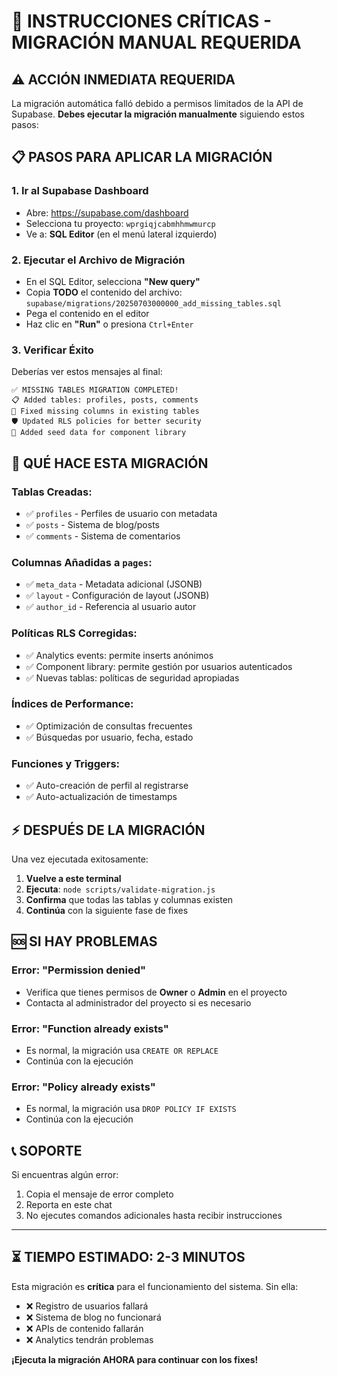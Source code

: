# 🚨 INSTRUCCIONES CRÍTICAS - MIGRACIÓN MANUAL REQUERIDA

## ⚠️ **ACCIÓN INMEDIATA REQUERIDA**

La migración automática falló debido a permisos limitados de la API de Supabase. **Debes ejecutar la migración manualmente** siguiendo estos pasos:

## 📋 **PASOS PARA APLICAR LA MIGRACIÓN**

### 1. **Ir al Supabase Dashboard**
- Abre: https://supabase.com/dashboard
- Selecciona tu proyecto: `wprgiqjcabmhhmwmurcp`
- Ve a: **SQL Editor** (en el menú lateral izquierdo)

### 2. **Ejecutar el Archivo de Migración**
- En el SQL Editor, selecciona **"New query"**
- Copia **TODO** el contenido del archivo: `supabase/migrations/20250703000000_add_missing_tables.sql`
- Pega el contenido en el editor
- Haz clic en **"Run"** o presiona `Ctrl+Enter`

### 3. **Verificar Éxito**
Deberías ver estos mensajes al final:
```
✅ MISSING TABLES MIGRATION COMPLETED!
📋 Added tables: profiles, posts, comments
🔧 Fixed missing columns in existing tables
🛡️ Updated RLS policies for better security
🌱 Added seed data for component library
```

## 🎯 **QUÉ HACE ESTA MIGRACIÓN**

### **Tablas Creadas:**
- ✅ `profiles` - Perfiles de usuario con metadata
- ✅ `posts` - Sistema de blog/posts
- ✅ `comments` - Sistema de comentarios

### **Columnas Añadidas a `pages`:**
- ✅ `meta_data` - Metadata adicional (JSONB)
- ✅ `layout` - Configuración de layout (JSONB)
- ✅ `author_id` - Referencia al usuario autor

### **Políticas RLS Corregidas:**
- ✅ Analytics events: permite inserts anónimos
- ✅ Component library: permite gestión por usuarios autenticados
- ✅ Nuevas tablas: políticas de seguridad apropiadas

### **Índices de Performance:**
- ✅ Optimización de consultas frecuentes
- ✅ Búsquedas por usuario, fecha, estado

### **Funciones y Triggers:**
- ✅ Auto-creación de perfil al registrarse
- ✅ Auto-actualización de timestamps

## ⚡ **DESPUÉS DE LA MIGRACIÓN**

Una vez ejecutada exitosamente:

1. **Vuelve a este terminal**
2. **Ejecuta**: `node scripts/validate-migration.js`
3. **Confirma** que todas las tablas y columnas existen
4. **Continúa** con la siguiente fase de fixes

## 🆘 **SI HAY PROBLEMAS**

### Error: "Permission denied"
- Verifica que tienes permisos de **Owner** o **Admin** en el proyecto
- Contacta al administrador del proyecto si es necesario

### Error: "Function already exists"
- Es normal, la migración usa `CREATE OR REPLACE`
- Continúa con la ejecución

### Error: "Policy already exists"
- Es normal, la migración usa `DROP POLICY IF EXISTS`
- Continúa con la ejecución

## 📞 **SOPORTE**

Si encuentras algún error:
1. Copia el mensaje de error completo
2. Reporta en este chat
3. No ejecutes comandos adicionales hasta recibir instrucciones

---

## ⏳ **TIEMPO ESTIMADO: 2-3 MINUTOS**

Esta migración es **crítica** para el funcionamiento del sistema. Sin ella:
- ❌ Registro de usuarios fallará
- ❌ Sistema de blog no funcionará  
- ❌ APIs de contenido fallarán
- ❌ Analytics tendrán problemas

**¡Ejecuta la migración AHORA para continuar con los fixes!**